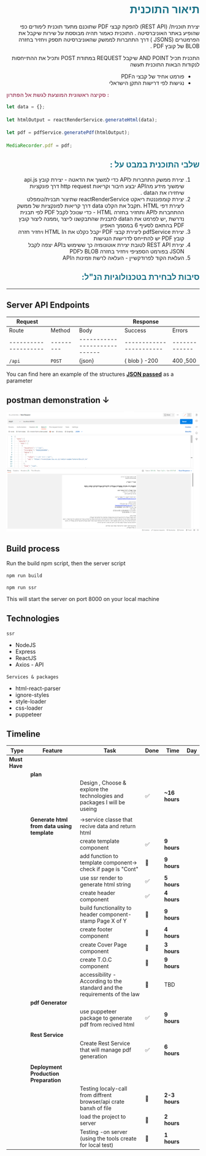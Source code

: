 <div dir="auto" align="right">

<span style="color: #177187">

# תיאור התוכנית

</span>

יצירת תוכנית/ (REST API) להפקת קבצי PDF שתוכנם מתעד תוכנית לימודים כפי שהופיע באתר האוניברסיטה .
התוכנית כאמור תהיה מבוססת על שירות שיקבל את הפרמטרים (JSONSׂ ) דרך התחברות לממשק שהאוניברסיטה תספק ויחזיר בחזרה BLOB של קובץ PDF .

התכנית תכיל AND POINT שיקבל REQUEST במתודת POST ותכיל את ההתייחסות לנקודות הבאות
התוכנית תעשה

- פורמט אחיד של קבצי הPDF
- נגישות לפי דרישות התקן הישראלי

</div>
<span style="color: #A54D69">

**סקיצה ראשונית המוצעת לגשת אל הפתרון :**

 </span>

```javascript
let data = {};

let htmlOutput = reactRenderService.generateHtml(data);

let pdf = pdfService.generatePdf(htmlOutput);

MediaRecorder.pdf = pdf;
```

<div dir="auto" align="right">

<span style="color: #177187">

## שלבי התוכנית במבט על :

</span>

1. יצירת ממשק התחברות לAPI כדי למשוך את הדאטה -
   יצירת קובץ api.js שימשוך מידע מהAPI יבצע חיבור וקריאות http request דרך פונקציות שיחזירו את הdata .
2. יצירת קומפוננטת ריאקט reactRenderService שתיצור תבנית/טמפלט ליצירת דפי HTML .תקבל את הקלט data דרך קריאות לפונקציות של ממשק ההתחברות לAPI ותחזיר בחזרה HTML -
   כדי שנוכל לקבל PDF לפי תבנית נדרשת ,יש לפרמט את הdata לתבנית שהתבקשנו לייצר ,וממנה ליצור קובץ PDF בהתאם לסעיף 6 במסמך האפיון
3. יצירת pdfService ליצירת קבצי PDF יקבל כקלט את הHTML l ויחזיר חזרה קובץ PDF יש להתייחס לדרישות הנגישות
4. יצירת REST API לטובת יצירת אוטונומיה כך ששימוש בAPI יצפה לקבל JSON בפורמט הספציפי ויחזיר בחזרה BLOB לPDF
5. העלאת הקוד לפרודקשיין - העלאה לרשת וזמינות הAPI

<span style="color: #177187">

## סיבות לבחירת בטכנולוגיות הנ"ל:

</span>

</div>
<div dir="auto" align="left">

<hr >

## Server API Endpoints

| Request              |           |                              | Response                |               |
| -------------------- | --------- | ---------------------------- | ----------------------- | ------------- |
| Route                | Method    | Body                         | Success                 | Errors        |
| -------------------- | --------- | ---------------------------- | ----------------------- | ------------- |
| `/api`               | `POST`    | {json}                       | { blob } -200           | 400 ,500      |

You can find here an example of the structures **[JSON passed](./docs/body_request_example)** as a parameter

## postman demonstration ↓

![request](./docs/screenshots/postman_request_1.png)

## Build process

Run the build npm script, then the server script

`npm run build`

`npm run ssr`

This will start the server on port 8000 on your local machine

## Technologies

`ssr`

- NodeJS
- Express
- ReactJS
- Axios - API

`Services & packages`

- html-react-parser
- ignore-styles
- style-loader
- css-loader
- puppeteer

## **Timeline**

| Type          | Feature                                    | Task                                                                     | Done                  | Time          | Day |
| ------------- | ------------------------------------------ | ------------------------------------------------------------------------ | --------------------- | ------------- | --- |
| **Must Have** |                                            |                                                                          |                       |               |     |
|               | **plan**                                   |                                                                          |                       |               |     |
|               |                                            | Design , Choose & explore the technologies and packages I will be useing | :white_check_mark:    | **~16 hours** |     |
|               |                                            |                                                                          |                       |               |     |
|               | **Generate html from data using template** | →service classe that recive data and return html                         |                       |               |     |
|               |                                            | create template component                                                | :white_check_mark:    | **9 hours**   |     |
|               |                                            | add function to template component→ check if page is "Cont"              | :black_square_button: | **9 hours**   |     |
|               |                                            | use ssr render to generate html string                                   | :white_check_mark:    | **5 hours**   |     |
|               |                                            | create header component                                                  | :white_check_mark:    | **4 hours**   |     |
|               |                                            | build functionality to header component-stamp Page X of Y                | :black_square_button: | **9 hours**   |     |
|               |                                            | create footer component                                                  | :black_square_button: | **4 hours**   |     |
|               |                                            | create Cover Page component                                              | :black_square_button: | **3 hours**   |     |
|               |                                            | create T.O.C component                                                   | :black_square_button: | **9 hours**   |     |
|               |                                            | accessibility -According to the standard and the requirements of the law | :black_square_button: | TBD           |     |
|               | **pdf Generator**                          |                                                                          |                       |               |     |
|               |                                            | use puppeteer package to generate pdf from recived html                  | :white_check_mark:    | **9 hours**   |     |
|               |                                            |                                                                          |                       |               |     |
|               | **Rest Service**                           |                                                                          |                       |               |     |
|               |                                            | Create Rest Service that will manage pdf generation                      | :white_check_mark:    | **6 hours**   |     |
|               |                                            |                                                                          |                       |               |     |
|               | **Deployment Production Preparation**      |                                                                          |                       |               |     |
|               |                                            | Testing localy-call from diffrent browser/api crate banxh of file        | :black_square_button: | **2-3 hours** |     |
|               |                                            | load the project to server                                               | :black_square_button: | **2 hours**   |     |
|               |                                            | Testing -on server (using the tools create for local test)               | :black_square_button: | **1 hours**   |     |
